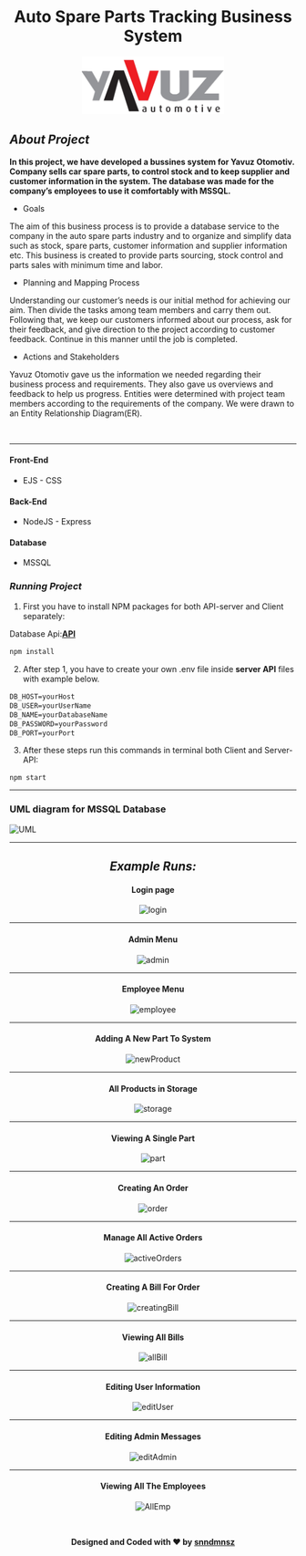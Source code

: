 <h1 align="center" style="font-weight: bold;">Auto Spare Parts Tracking Business System</h1>

<p align="center">
    <img src="public/images/logo.png" style="width: 250px;" alt="">
</p>

## _About Project_

**In this project, we have developed a bussines system for Yavuz Otomotiv. Company sells car spare parts, to control stock and to keep supplier and customer information in the
system. The database was made for the company’s employees to use it comfortably with MSSQL.**

- Goals

The aim of this business process is to provide a database service to the
company in the auto spare parts industry and to organize and simplify data such as
stock, spare parts, customer information and supplier information etc. This business
is created to provide parts sourcing, stock control and parts sales with minimum
time and labor.

- Planning and Mapping Process

Understanding our customer’s needs is our initial method for achieving our
aim. Then divide the tasks among team members and carry them out. Following that,
we keep our customers informed about our process, ask for their feedback, and give
direction to the project according to customer feedback. Continue in this manner
until the job is completed.

- Actions and Stakeholders

Yavuz Otomotiv gave us the information we needed regarding their business
process and requirements. They also gave us overviews and feedback to help us
progress. Entities were determined with project team members according to the
requirements of the company. We were drawn to an Entity Relationship Diagram(ER).

<br>
<hr>

#### Front-End

- EJS - CSS

#### Back-End

- NodeJS - Express

#### Database

- MSSQL

### **_Running Project_**

1. First you have to install NPM packages for both API-server and Client separately:

Database Api:**[API](https://github.com/snndmnsz/auto-spare-parts-tracking-system-api)**

```sh
npm install
```

2. After step 1, you have to create your own .env file inside **server API** files with example below.

```
DB_HOST=yourHost
DB_USER=yourUserName
DB_NAME=yourDatabaseName
DB_PASSWORD=yourPassword
DB_PORT=yourPort
```

3. After these steps run this commands in terminal both Client and Server-API:

```sh
npm start
```

<hr>

### **UML diagram for MSSQL Database**

![UML](https://imgur.com/kZnGqFo.png)

<hr>

<div style="text-align: center;" markdown="1">

## **_Example Runs:_**

#### **Login page**

![login](https://imgur.com/ybhD9ga.png)

<hr>

#### **Admin Menu**

![admin](https://imgur.com/AS3VAZ4.png)

<hr>

#### **Employee Menu**

![employee](https://imgur.com/24lccs3.png)

<hr>

#### **Adding A New Part To System**

![newProduct](https://imgur.com/PUZKoQS.png)

<hr>

#### **All Products in Storage**

![storage](https://imgur.com/zSGyM8I.png)

<hr>

#### **Viewing A Single Part**

![part](https://imgur.com/IfAWZAZ.png)

<hr>

#### **Creating An Order**

![order](https://imgur.com/zheIN2G.png)

<hr>

#### **Manage All Active Orders**

![activeOrders](https://imgur.com/tBtrUn0.png)

<hr>

#### **Creating A Bill For Order**

![creatingBill](https://imgur.com/UD1IqgP.png)

<hr>

#### **Viewing All Bills**

![allBill](https://imgur.com/jz4AQVy.png)

<hr>

#### **Editing User Information**

![editUser](https://imgur.com/0wCeGXo.png)

<hr>

#### **Editing Admin Messages**

![editAdmin](https://imgur.com/6pOj0ap.png)

<hr>

#### **Viewing All The Employees**

![AllEmp](https://imgur.com/Gy4P6eK.png)

</div>

<div align="center">
&ensp;

**Designed and Coded with ❤️ by [snndmnsz](Https://Github.Com/Snndmnsz)**

</div>
